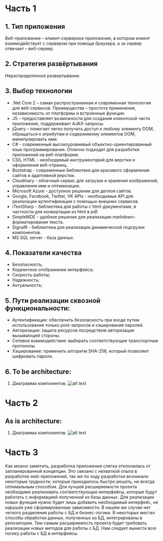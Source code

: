 # Часть 1

## 1. Тип приложения

Веб-приложение – клиент-серверное приложение, в котором клиент взаимодействует с сервером при помощи браузера, а за сервер отвечает – веб-сервер.

## 2.	Стратегия развёртывания

Нераспределенное развертывание.

## 3. Выбор технологии

- .Net Сore 2 – самая распространенная и современная технология для веб-сервисов. Преимущества – простота применения, независимость от платформы и встроенные функции.
- JS – предоставляет возможности для создания клиентской части приложения, поддерживает AJAX-запросы.
- jQuery – помогает легко получать доступ к любому элементу DOM, обращаться к атрибутам и содержимому элементов DOM, манипулировать ими.
- C# - современный высокоуровневый объектно-ориентированный язык программирования. Отлично подходит для разработки приложений на веб-платформе.
- CSS, HTML - необходимый инструментарий для верстки и оформления веб-страниц.
- Bootstrap - современные библиотеки для красивого оформления сайтов и адаптивной верстки.
- Cloudinary - облачный сервис для загрузки и хранения изображений, управления ими и оптимизации.
- Microsoft Azure - доступное решение для деплоя сайтов.
- Google, Facebook, Twitter, VK APIs - необходимые API для реализации аутентификации с помощью внешних сервисов.
- iTextSharp - библиотека для работы с html-документами, в частности для конвертации из html в pdf.
- SimpleMDE - удобное решение для реализации markdown-форматирования текста.
- SignalR - библиотека для реализации динамической подгрузки компонентов.
- MS SQL server - база данных.

## 4. Показатели качества
- Безопасность;
- Корректное отображение интерфейса;
- Скорость работы;
- Надежность;
- Актуальность;

## 5. Пути реализации сквозной функциональности:
- Аутентификация: обеспечить безопасность при входе путем использования только post-запросов и хэширования паролей.
- Авторизация: защита ресурсов посредством авторизации вызывающей стороны.
- Сетевое взаимодействие: выбирать соответствующие транспортные протоколы
- Хэширование: применить алгоритм SHA-256, который позволяет шифровать пароли.

## 6. To be architecture:

1. Диаграмма компонентов. 
![alt text](https://github.com/nikita9matveev/FansPen/blob/master/Design/After%20diagram.png)

# Часть 2
## As is architecture:
1. Диаграмма компонентов. 
![alt text](https://github.com/nikita9matveev/FansPen/blob/master/Design/previous%20diagram.png)

# Часть 3
Как можно заметить, разработка приложения слегка отклонилась от запланированной концепции. Это связано с нехваткой опыта в разработке web-приложений, так же по ходу разработки возникали некоторые трудности, которые приходилось быстро решать, не всегда оптимальным способом.
Для лучшей расширяемости проекта необходимо реализовать соответствующие интерфейсы, которые будут работать с информацией полученной из базы данных. Для реализации новых функций нужно будет лишь добавить необходимый интерфейс, не нарушая уже сформированные зависимости.
В нашем же случае нет четкого разделения работы с БД и бизнес-логики. В некоторых местах способы обработки данных, полученных из БД, интегрированы в репозитории. Тем самым расширяемость проекта будет требовать реализации новых методов для работы с БД.
Нам следует вынести всю логику работы с БД в интерфейсы.
